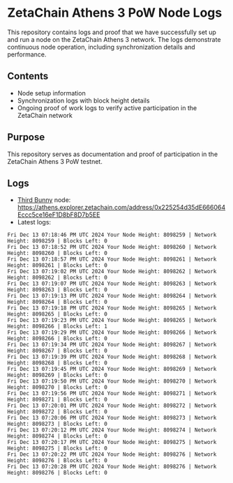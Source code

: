# ZetaChain Athens 3 PoW Node Logs
This repository contains logs and proof that we have successfully set up and run a node on the ZetaChain Athens 3 network. The logs demonstrate continuous node operation, including synchronization details and performance.

## Contents
- Node setup information
- Synchronization logs with block height details
- Ongoing proof of work logs to verify active participation in the ZetaChain network

## Purpose
This repository serves as documentation and proof of participation in the ZetaChain Athens 3 PoW testnet.

## Logs

- [Third Bunny](https://thirdbunny.xyz/) node: https://athens.explorer.zetachain.com/address/0x225254d35dE666064Eccc5ce16eF1D8bF8D7b5EE
- Latest logs:
```
Fri Dec 13 07:18:46 PM UTC 2024 Your Node Height: 8098259 | Network Height: 8098259 | Blocks Left: 0
Fri Dec 13 07:18:52 PM UTC 2024 Your Node Height: 8098260 | Network Height: 8098260 | Blocks Left: 0
Fri Dec 13 07:18:57 PM UTC 2024 Your Node Height: 8098261 | Network Height: 8098261 | Blocks Left: 0
Fri Dec 13 07:19:02 PM UTC 2024 Your Node Height: 8098262 | Network Height: 8098262 | Blocks Left: 0
Fri Dec 13 07:19:07 PM UTC 2024 Your Node Height: 8098263 | Network Height: 8098263 | Blocks Left: 0
Fri Dec 13 07:19:13 PM UTC 2024 Your Node Height: 8098264 | Network Height: 8098264 | Blocks Left: 0
Fri Dec 13 07:19:18 PM UTC 2024 Your Node Height: 8098265 | Network Height: 8098265 | Blocks Left: 0
Fri Dec 13 07:19:23 PM UTC 2024 Your Node Height: 8098265 | Network Height: 8098266 | Blocks Left: 1
Fri Dec 13 07:19:29 PM UTC 2024 Your Node Height: 8098266 | Network Height: 8098266 | Blocks Left: 0
Fri Dec 13 07:19:34 PM UTC 2024 Your Node Height: 8098267 | Network Height: 8098267 | Blocks Left: 0
Fri Dec 13 07:19:39 PM UTC 2024 Your Node Height: 8098268 | Network Height: 8098268 | Blocks Left: 0
Fri Dec 13 07:19:45 PM UTC 2024 Your Node Height: 8098269 | Network Height: 8098269 | Blocks Left: 0
Fri Dec 13 07:19:50 PM UTC 2024 Your Node Height: 8098270 | Network Height: 8098270 | Blocks Left: 0
Fri Dec 13 07:19:56 PM UTC 2024 Your Node Height: 8098271 | Network Height: 8098271 | Blocks Left: 0
Fri Dec 13 07:20:01 PM UTC 2024 Your Node Height: 8098272 | Network Height: 8098272 | Blocks Left: 0
Fri Dec 13 07:20:06 PM UTC 2024 Your Node Height: 8098273 | Network Height: 8098273 | Blocks Left: 0
Fri Dec 13 07:20:12 PM UTC 2024 Your Node Height: 8098274 | Network Height: 8098274 | Blocks Left: 0
Fri Dec 13 07:20:17 PM UTC 2024 Your Node Height: 8098275 | Network Height: 8098275 | Blocks Left: 0
Fri Dec 13 07:20:22 PM UTC 2024 Your Node Height: 8098276 | Network Height: 8098276 | Blocks Left: 0
Fri Dec 13 07:20:28 PM UTC 2024 Your Node Height: 8098276 | Network Height: 8098276 | Blocks Left: 0
```
